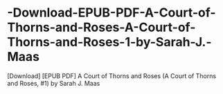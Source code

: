 # -Download-EPUB-PDF-A-Court-of-Thorns-and-Roses-A-Court-of-Thorns-and-Roses-1-by-Sarah-J.-Maas
[Download] [EPUB PDF] A Court of Thorns and Roses (A Court of Thorns and Roses, #1) by Sarah J. Maas
